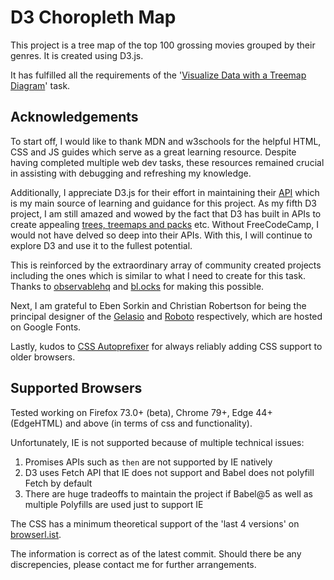 # D3 Choropleth Map

This project is a tree map of the top 100 grossing movies grouped by their genres. It is created using D3.js.

It has fulfilled all the requirements of the '[Visualize Data with a Treemap Diagram](https://www.freecodecamp.org/learn/data-visualization/data-visualization-projects/visualize-data-with-a-treemap-diagram)' task.

## Acknowledgements

To start off, I would like to thank MDN and w3schools for the helpful HTML, CSS and JS guides which serve as a great learning resource. Despite having completed multiple web dev tasks, these resources remained crucial in assisting with debugging and refreshing my knowledge.

Additionally, I appreciate D3.js for their effort in maintaining their [API](https://github.com/d3/d3/blob/master/API.md) which is my main source of learning and guidance for this project. As my fifth D3 project, I am still amazed and wowed by the fact that D3 has built in APIs to create appealing [trees, treemaps and packs](https://github.com/d3/d3-hierarchy/tree/v1.1.9#d3-hierarchy) etc. Without FreeCodeCamp, I would not have delved so deep into their APIs. With this, I will continue to explore D3 and use it to the fullest potential.

This is reinforced by the extraordinary array of community created projects including the ones which is similar to what I need to create for this task. Thanks to [observablehq](https://observablehq.com/explore) and [bl.ocks](https://bl.ocks.org/) for making this possible.

Next, I am grateful to Eben Sorkin and Christian Robertson for being the principal designer of the [Gelasio](https://fonts.google.com/specimen/Gelasio) and [Roboto](https://fonts.google.com/specimen/Roboto) respectively, which are hosted on Google Fonts.

Lastly, kudos to [CSS Autoprefixer](https://autoprefixer.github.io/) for always reliably adding CSS support to older browsers.

## Supported Browsers

Tested working on Firefox 73.0+ (beta), Chrome 79+, Edge 44+ (EdgeHTML) and above (in terms of css and functionality).

Unfortunately, IE is not supported because of multiple technical issues:

1. Promises APIs such as `then` are not supported by IE natively
2. D3 uses Fetch API that IE does not support and Babel does not polyfill Fetch by default
3. There are huge tradeoffs to maintain the project if Babel@5 as well as multiple Polyfills are used just to support IE

The CSS has a minimum theoretical support of the 'last 4 versions' on [browserl.ist](https://browserl.ist/?q=last%204%20versions).

The information is correct as of the latest commit. Should there be any discrepencies, please contact me for further arrangements.
